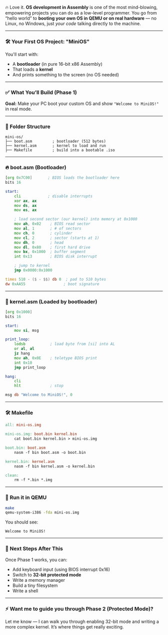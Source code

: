 🔥 Love it. **OS development in Assembly** is one of the most mind-blowing, empowering projects you can do as a low-level programmer. You go from “hello world” to **booting your own OS in QEMU or on real hardware** — no Linux, no Windows, just _your code_ talking directly to the machine.

---

### 🛠️ Your First OS Project: **"MiniOS"**

You'll start with:

- A **bootloader** (in pure 16-bit x86 Assembly)
- That loads a **kernel**
- And prints something to the screen (no OS needed)

---

### ✅ What You’ll Build (Phase 1)

**Goal:** Make your PC boot your custom OS and show `"Welcome to MiniOS!"` in real mode.

---

### 📁 Folder Structure

```
mini-os/
├── boot.asm         ; bootloader (512 bytes)
├── kernel.asm       ; kernel to load and run
├── Makefile         ; build into a bootable .iso
```

---

### 🔥 boot.asm (Bootloader)

```asm
[org 0x7C00]       ; BIOS loads the bootloader here
bits 16

start:
    cli            ; disable interrupts
    xor ax, ax
    mov ds, ax
    mov es, ax

    ; load second sector (our kernel) into memory at 0x1000
    mov ah, 0x02    ; BIOS read sector
    mov al, 1       ; # of sectors
    mov ch, 0       ; cylinder
    mov cl, 2       ; sector (starts at 1)
    mov dh, 0       ; head
    mov dl, 0x80    ; first hard drive
    mov bx, 0x1000  ; buffer segment
    int 0x13        ; BIOS disk interrupt

    ; jump to kernel
    jmp 0x0000:0x1000

times 510 - ($ - $$) db 0  ; pad to 510 bytes
dw 0xAA55                 ; boot signature
```

---

### 🧠 kernel.asm (Loaded by bootloader)

```asm
[org 0x1000]
bits 16

start:
    mov si, msg

print_loop:
    lodsb           ; load byte from [si] into AL
    or al, al
    jz hang
    mov ah, 0x0E    ; teletype BIOS print
    int 0x10
    jmp print_loop

hang:
    cli
    hlt             ; stop

msg db "Welcome to MiniOS!", 0
```

---

### 🛠️ Makefile

```makefile
all: mini-os.img

mini-os.img: boot.bin kernel.bin
	cat boot.bin kernel.bin > mini-os.img

boot.bin: boot.asm
	nasm -f bin boot.asm -o boot.bin

kernel.bin: kernel.asm
	nasm -f bin kernel.asm -o kernel.bin

clean:
	rm -f *.bin *.img
```

---

### 🚀 Run it in QEMU

```bash
make
qemu-system-i386 -fda mini-os.img
```

You should see:

```
Welcome to MiniOS!
```

---

### 🧭 Next Steps After This

Once Phase 1 works, you can:

- Add keyboard input (using BIOS interrupt 0x16)
- Switch to **32-bit protected mode**
- Write a memory manager
- Build a tiny filesystem
- Write a shell

---

### ⚡️ Want me to guide you through Phase 2 (Protected Mode)?

Let me know — I can walk you through enabling 32-bit mode and writing a more complex kernel. It’s where things get really exciting.
